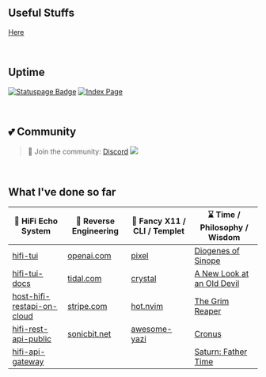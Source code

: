 <!-- Wave 
https://github.com/denvercoder1/readme-typing-svg -->

## Useful Stuffs

[Here](https://github.com/sachinsenal0x64?tab=stars)

<br>

## Uptime

[![Statuspage Badge](https://img.shields.io/badge/Server%20Status-315691?logo=statuspage&logoColor=fff&style=flat)](https://status.401658.xyz) [![Index Page](https://img.shields.io/badge/index%20page-pink?style=flat&logo=starship&logoColor=black)](https://index.401658.xyz)
  
</div>

<br>

## 💕 Community

> 🍻 Join the community:  <a href="https://discord.gg/EbfftZ5Dd4" alt="sachinsenal0x64">Discord</a>
> [![](https://cdn.statically.io/gh/sachinsenal0x64/picx-images-hosting@master/discord.72y8nlaw5mdc.webp)](https://discord.gg/EbfftZ5Dd4)

<br>

##  What I've done so far 

| 🚀 HiFi Echo System  | 🚀 Reverse Engineering | 🚀 Fancy X11 / CLI / Templet | ⌛ Time / Philosophy / Wisdom
| -------------------------- | -------------------------- |-----------------------------|-----------------------------|
| [hifi-tui](https://github.com/sachinsenal0x64/hifi-tui) | [openai.com](https://github.com/sachinsenal0x64/multi-gpt)  | [pixel](https://github.com/sachinsenal0x64/pixel)  | [Diogenes of Sinope](https://en.wikipedia.org/wiki/Diogenes) |
| [hifi-tui-docs](https://github.com/sachinsenal0x64/hifi-tui-docs) | [tidal.com](https://github.com/sachinsenal0x64/hifi-tui) | [crystal](https://github.com/sachinsenal0x64/crystal.yazi) | [A New Look at an Old Devil ](https://index.401658.xyz/BOOKS/Liz%20Greene%20-%20Saturn%20A%20New%20Look%20at%20an%20Old%20Devil%20(2021).pdf)|
| [host-hifi-restapi-on-cloud](https://github.com/sachinsenal0x64/host-hifi-restapi-on-cloud) | [stripe.com](https://github.com/sachinsenal0x64/backstripe) | [hot.nvim](https://github.com/sachinsenal0x64/hot.nvim) | [The Grim Reaper](https://www.youtube.com/watch?v=_zEdagclxwo)  |
| [hifi-rest-api-public](https://tidal.401658.xyz) |[sonicbit.net](https://github.com/sachinsenal0x64/telegram-torrent-bot) | [awesome-yazi](https://github.com/sachinsenal0x64/awesome-yazi)  | [Cronus](https://en.wikipedia.org/wiki/Cronus) |
| [hifi-api-gateway](https://github.com/sachinsenal0x64/hifi-tui/tree/main/apigateway) | | | [Saturn: Father Time](https://en.wikipedia.org/wiki/Father_Time) |


